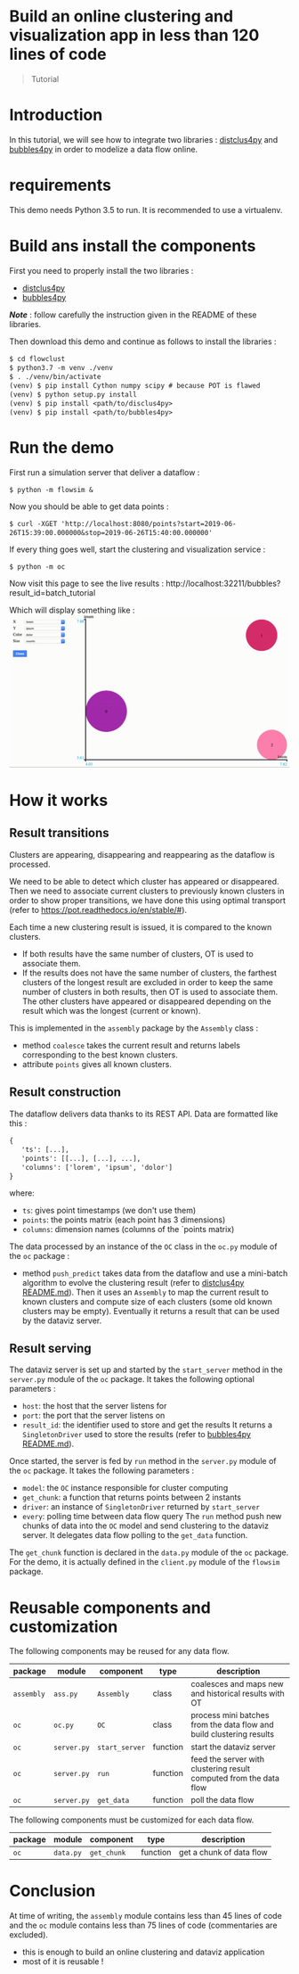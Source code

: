 # Build an online clustering and visualization app in less than 120 lines of code 
> Tutorial

# Introduction
In this tutorial, we will see how to integrate two libraries :
[distclus4py](https://github.com/wearelumenai/distclus4py)
and
[bubbles4py](https://github.com/wearelumenai/bubbles4py)
in order to modelize a data flow online.

# requirements
This demo needs Python 3.5 to run. It is recommended to use a virtualenv.

# Build ans install the components
First you need to properly install the two libraries :
 - [distclus4py](https://github.com/wearelumenai/distclus4py)
 - [bubbles4py](https://github.com/wearelumenai/bubbles4py)

**_Note_** : follow carefully the instruction given in the README of these
libraries.

Then download this demo and continue as follows to install the libraries :

```
$ cd flowclust
$ python3.7 -m venv ./venv
$ . ./venv/bin/activate
(venv) $ pip install Cython numpy scipy # because POT is flawed
(venv) $ python setup.py install
(venv) $ pip install <path/to/disclus4py>
(venv) $ pip install <path/to/bubbles4py>
```

# Run the demo

First run a simulation server that deliver a dataflow :

```
$ python -m flowsim &
```

Now you should be able to get data points :

```
$ curl -XGET 'http://localhost:8080/points?start=2019-06-26T15:39:00.000000&stop=2019-06-26T15:40:00.000000'
```

If every thing goes well, start the clustering and visualization service :

```
$ python -m oc
```

Now visit this page to see the live results :
http://localhost:32211/bubbles?result_id=batch_tutorial

Which will display something like :
![bubbles](./oc.gif)

# How it works

## Result transitions

Clusters are appearing, disappearing and reappearing as the dataflow is
processed.

We need to be able to detect which cluster has appeared or disappeared.
Then we need to associate current clusters to previously known clusters
in order to show proper transitions,
we have done this using optimal transport
(refer to https://pot.readthedocs.io/en/stable/#).

Each time a new clustering result is issued, it is compared to the known
clusters.
 - If both results have the same number of clusters,
   OT is used to associate them.
 - If the results does not have the same number of clusters,
   the farthest clusters of the longest result are excluded in order
   to keep the same number of clusters in both results,
   then OT is used to associate them. <br>
   The other clusters have appeared or disappeared depending on the result
   which was the longest (current or known).
   
This is implemented in the `assembly` package by the `Assembly` class :
 - method `coalesce` takes the current result and returns labels corresponding
 to the best known clusters.
 - attribute `points` gives all known clusters.
 
 ## Result construction
 
 The dataflow delivers data thanks to its REST API. Data are formatted like
 this :
 ```
{
    'ts': [...],
    'points': [[...], [...], ...],
    'columns': ['lorem', 'ipsum', 'dolor']
}
```
where:
 - `ts`: gives point timestamps (we don't use them)
 - `points`: the points matrix (each point has 3 dimensions)
 - `columns`: dimension names (columns of the `points matrix)
 
The data processed by an instance of the `OC` class in the `oc.py` module
 of the `oc` package :
 - method `push_predict` takes data from the dataflow and use a mini-batch
 algorithm to evolve the clustering result
 (refer to
 [distclus4py README.md](https://github.com/wearelumenai/distclus4py)).
 Then it uses an `Assembly` to map the current result to known clusters
 and compute size of each clusters (some old known clusters may be empty).
 Eventually it returns a result that can be used by the dataviz server.
 
## Result serving

The dataviz server is set up and started by the `start_server`
method in the `server.py` module of the `oc` package. It takes the following
optional parameters :
 - `host`: the host that the server listens for
 - `port`: the port that the server listens on
 - `result_id`: the identifier used to store and get the results
 It returns a `SingletonDriver` used to store the results (refer to
 [bubbles4py README.md](https://github.com/wearelumenai/bubbles4py)).

Once started, the server is fed by `run` method in the `server.py` module
of the `oc` package. It takes the following parameters :
 - `model`: the `OC` instance responsible for cluster computing
 - `get_chunk`: a function that returns points between 2 instants
 - `driver`: an instance of `SingletonDriver` returned by `start_server`
 - `every`: polling time between data flow query
The `run` method push new chunks of data into the `OC` model and send 
clustering to the dataviz server. It delegates data flow polling to the
`get_data` function.

The `get_chunk` function is declared in the `data.py` module of the `oc`
package. For the demo, it is actually defined in the `client.py` module
of the `flowsim` package. 

# Reusable components and customization

The following components may be reused for any data flow.

package    | module       | component      | type       | description
---------- | ------------ | -------------- | ---------- | -----------
`assembly` | `ass.py`     | `Assembly`     | class      | coalesces and maps new and historical results with OT
`oc`       | `oc.py`      | `OC`           | class      | process mini batches from the data flow and build clustering results
`oc`       | `server.py`  | `start_server` | function   | start the dataviz server
`oc`       | `server.py`  | `run`          | function   | feed the server with clustering result computed from the data flow
`oc`       | `server.py`  | `get_data`     | function   | poll the data flow
 
 
 The following components must be customized for each data flow.

package    | module       | component      | type       | description
---------- | ------------ | -------------- | ---------- | -----------
`oc`       | `data.py`    | `get_chunk`    | function   | get a chunk of data flow
 
# Conclusion

At time of writing, the `assembly` module contains less than 45 lines of code and the
`oc` module contains less than 75 lines of code (commentaries are excluded).
 - this is enough to build an online clustering and dataviz application
 - most of it is reusable !
 

